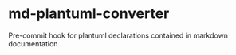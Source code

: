 # md-plantuml-converter
Pre-commit hook for plantuml declarations contained in markdown documentation 
